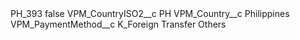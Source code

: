 <?xml version="1.0" encoding="UTF-8"?>
<CustomMetadata xmlns="http://soap.sforce.com/2006/04/metadata" xmlns:xsi="http://www.w3.org/2001/XMLSchema-instance" xmlns:xsd="http://www.w3.org/2001/XMLSchema">
    <label>PH_393</label>
    <protected>false</protected>
    <values>
        <field>VPM_CountryISO2__c</field>
        <value xsi:type="xsd:string">PH</value>
    </values>
    <values>
        <field>VPM_Country__c</field>
        <value xsi:type="xsd:string">Philippines</value>
    </values>
    <values>
        <field>VPM_PaymentMethod__c</field>
        <value xsi:type="xsd:string">K_Foreign Transfer Others</value>
    </values>
</CustomMetadata>
